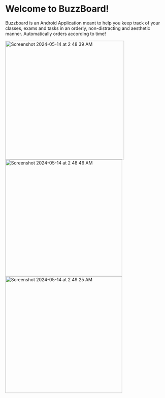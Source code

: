 # Welcome to BuzzBoard!

Buzzboard is an Android Application meant to help you keep track of your classes, exams and tasks in an orderly, non-distracting and aesthetic manner. Automatically orders according to time!





 
<img width="374" alt="Screenshot 2024-05-14 at 2 48 39 AM" src="https://github.com/brateepodder/CS2340-Project-1-Group-35/assets/114537684/b8033ed1-f548-42a4-9823-7d5bc9a78bda">
<img width="368" alt="Screenshot 2024-05-14 at 2 48 46 AM" src="https://github.com/brateepodder/CS2340-Project-1-Group-35/assets/114537684/9010b9a5-dec3-41e7-ac09-d5431fe8d3b7">
<img width="368" alt="Screenshot 2024-05-14 at 2 49 25 AM" src="https://github.com/brateepodder/CS2340-Project-1-Group-35/assets/114537684/a2522b0b-eb2b-41fa-88a3-78f734f0dc4c">
